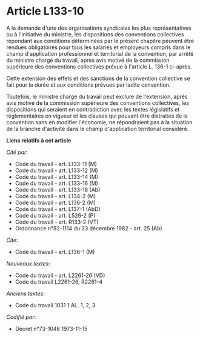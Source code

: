 # Article L133-10

A la demande d'une des organisations syndicales les plus représentatives ou à l'initiative du ministre, les dispositions des
conventions collectives répondant aux conditions déterminées par le présent chapitre peuvent être rendues obligatoires pour
tous les salariés et employeurs compris dans le champ d'application professionnel et territorial de la convention, par arrêté
du ministre chargé du travail, après avis motivé de la commission supérieure des conventions collectives prévue à l'article
L. 136-1 ci-après.

Cette extension des effets et des sanctions de la convention collective se fait pour la durée et aux conditions prévues par
ladite convention.

Toutefois, le ministre chargé du travail peut exclure de l'extension, aprés avis motivé de la commission supérieure des
conventions collectives, les dispositions qui seraient en contradiction avec les textes législatifs et réglementaires en
vigueur et les clauses qui pouvant être distraites de la convention sans en modifier l'économie, ne répondraient pas à la
situation de la branche d'activité dans le champ d'application territorial considéré.

**Liens relatifs à cet article**

_Cité par_:

  - Code du travail - art. L133-11 (M)
  - Code du travail - art. L133-12 (M)
  - Code du travail - art. L133-14 (M)
  - Code du travail - art. L133-16 (M)
  - Code du travail - art. L133-18 (Ab)
  - Code du travail - art. L134-2 (M)
  - Code du travail - art. L136-2 (M)
  - Code du travail - art. L137-1 (AbD)
  - Code du travail - art. L526-2 (P)
  - Code du travail - art. R133-2 (VT)
  - Ordonnance n°82-1114 du 23 décembre 1982 - art. 25 (Ab)

_Cite_:

  - Code du travail - art. L136-1 (M)

_Nouveaux textes_:

  - Code du travail - art. L2261-26 (VD)
  - Code du travail L2261-26, R2261-4

_Anciens textes_:

  - Code du travail 1031 1 AL. 1, 2, 3

_Codifié par_:

  - Décret n°73-1046 1973-11-15
